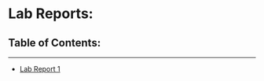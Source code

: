 # Lab Reports:
## Table of Contents:
---
* [Lab Report 1](https://gnamithan.github.io/cse15l-lab-reports/lab-report-1-week-2)

